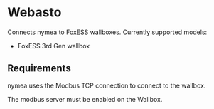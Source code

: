 # Webasto

Connects nymea to FoxESS wallboxes. Currently supported models:

* FoxESS 3rd Gen wallbox

## Requirements

nymea uses the Modbus TCP connection to connect to the wallbox.

The modbus server must be enabled on the Wallbox.

